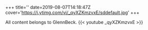 +++
title=''
date=2019-08-07T14:18:47Z
cover='https://i.ytimg.com/vi/_qyXZKmzvxE/sddefault.jpg'
+++

All content belongs to GlennBeck.
{{< youtube _qyXZKmzvxE >}}
